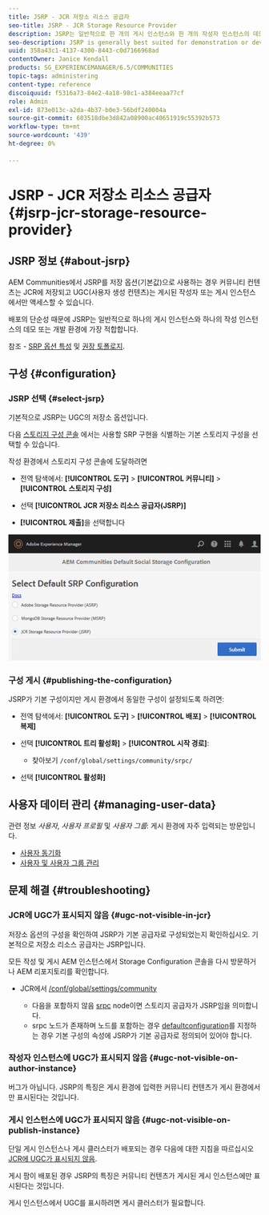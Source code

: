 ```yaml
---
title: JSRP - JCR 저장소 리소스 공급자
seo-title: JSRP - JCR Storage Resource Provider
description: JSRP는 일반적으로 한 개의 게시 인스턴스와 한 개의 작성자 인스턴스의 데모 또는 개발 환경에 가장 적합합니다
seo-description: JSRP is generally best suited for demonstration or development environments of one publish instance and one author instance
uuid: 358a43c1-4137-4300-8443-c0d7166968ad
contentOwner: Janice Kendall
products: SG_EXPERIENCEMANAGER/6.5/COMMUNITIES
topic-tags: administering
content-type: reference
discoiquuid: f5316a73-84e2-4a18-98c1-a384eeaa77cf
role: Admin
exl-id: 873e013c-a2da-4b37-b0e3-56bdf240004a
source-git-commit: 603518dbe3d842a08900ac40651919c55392b573
workflow-type: tm+mt
source-wordcount: '439'
ht-degree: 0%

---
```


# JSRP - JCR 저장소 리소스 공급자 {#jsrp-jcr-storage-resource-provider}

## JSRP 정보 {#about-jsrp}

AEM Communities에서 JSRP를 저장 옵션(기본값)으로 사용하는 경우 커뮤니티 컨텐츠는 JCR에 저장되고 UGC(사용자 생성 컨텐츠)는 게시된 작성자 또는 게시 인스턴스에서만 액세스할 수 있습니다.

배포의 단순성 때문에 JSRP는 일반적으로 하나의 게시 인스턴스와 하나의 작성 인스턴스의 데모 또는 개발 환경에 가장 적합합니다.

참조 - [SRP 옵션 특성](working-with-srp.md#characteristics-of-srp-options) 및 [권장 토폴로지](topologies.md).

## 구성 {#configuration}

### JSRP 선택 {#select-jsrp}

기본적으로 JSRP는 UGC의 저장소 옵션입니다.

다음 [스토리지 구성 콘솔](srp-config.md) 에서는 사용할 SRP 구현을 식별하는 기본 스토리지 구성을 선택할 수 있습니다.

작성 환경에서 스토리지 구성 콘솔에 도달하려면

* 전역 탐색에서: **[!UICONTROL 도구]** > **[!UICONTROL 커뮤니티]** > **[!UICONTROL 스토리지 구성]**

* 선택 **[!UICONTROL JCR 저장소 리소스 공급자(JSRP)]**

* **[!UICONTROL 제출]**&#x200B;을 선택합니다

![jsrp 구성](assets/jsrp-configuration.png)

### 구성 게시 {#publishing-the-configuration}

JSRP가 기본 구성이지만 게시 환경에서 동일한 구성이 설정되도록 하려면:

* 전역 탐색에서: **[!UICONTROL 도구]** > **[!UICONTROL 배포]** > **[!UICONTROL 복제]**
* 선택 **[!UICONTROL 트리 활성화]** > **[!UICONTROL 시작 경로]**:

   * 찾아보기 `/conf/global/settings/community/srpc/`

* 선택 **[!UICONTROL 활성화]**

## 사용자 데이터 관리 {#managing-user-data}

관련 정보 *사용자*, *사용자 프로필* 및 *사용자 그룹*: 게시 환경에 자주 입력되는 방문입니다.

* [사용자 동기화](sync.md)
* [사용자 및 사용자 그룹 관리](users.md)

## 문제 해결 {#troubleshooting}

### JCR에 UGC가 표시되지 않음 {#ugc-not-visible-in-jcr}

저장소 옵션의 구성을 확인하여 JSRP가 기본 공급자로 구성되었는지 확인하십시오. 기본적으로 저장소 리소스 공급자는 JSRP입니다.

모든 작성 및 게시 AEM 인스턴스에서 Storage Configuration 콘솔을 다시 방문하거나 AEM 리포지토리를 확인합니다.

* JCR에서 [/conf/global/settings/community](http://localhost:4502/crx/de/index.jsp#/conf/global/settings/community)

   * 다음을 포함하지 않음 [srpc](http://localhost:4502/crx/de/index.jsp#/conf/global/settings/community/srpc) node이면 스토리지 공급자가 JSRP임을 의미합니다.
   * srpc 노드가 존재하며 노드를 포함하는 경우 [defaultconfiguration](http://localhost:4502/crx/de/index.jsp#/conf/global/settings/community/srpc/defaultconfiguration)를 지정하는 경우 기본 구성의 속성에 JSRP가 기본 공급자로 정의되어 있어야 합니다.

### 작성자 인스턴스에 UGC가 표시되지 않음 {#ugc-not-visible-on-author-instance}

버그가 아닙니다. JSRP의 특징은 게시 환경에 입력한 커뮤니티 컨텐츠가 게시 환경에서만 표시된다는 것입니다.

### 게시 인스턴스에 UGC가 표시되지 않음 {#ugc-not-visible-on-publish-instance}

단일 게시 인스턴스나 게시 클러스터가 배포되는 경우 다음에 대한 지침을 따르십시오 [JCR에 UGC가 표시되지 않음](#ugc-not-visible-in-jcr).

게시 팜이 배포된 경우 JSRP의 특징은 커뮤니티 컨텐츠가 게시된 게시 인스턴스에만 표시된다는 것입니다.

게시 인스턴스에서 UGC를 표시하려면 게시 클러스터가 필요합니다.
